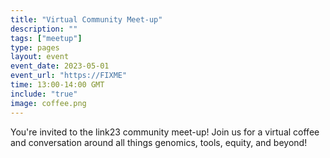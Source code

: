 ```yaml
---
title: "Virtual Community Meet-up"
description: ""
tags: ["meetup"]
type: pages
layout: event
event_date: 2023-05-01
event_url: "https://FIXME"
time: 13:00-14:00 GMT
include: "true"
image: coffee.png
---
```


You're invited to the link23 community meet-up!
Join us for a virtual coffee and conversation around all things genomics, tools, equity, and beyond!
